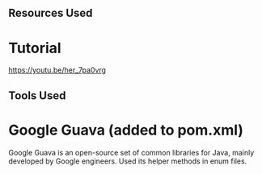 ## Resources Used
# Tutorial 
https://youtu.be/her_7pa0vrg

## Tools Used
# Google Guava (added to pom.xml)
Google Guava is an open-source set of common libraries for Java, mainly developed by Google engineers. Used its helper methods in enum files. 
